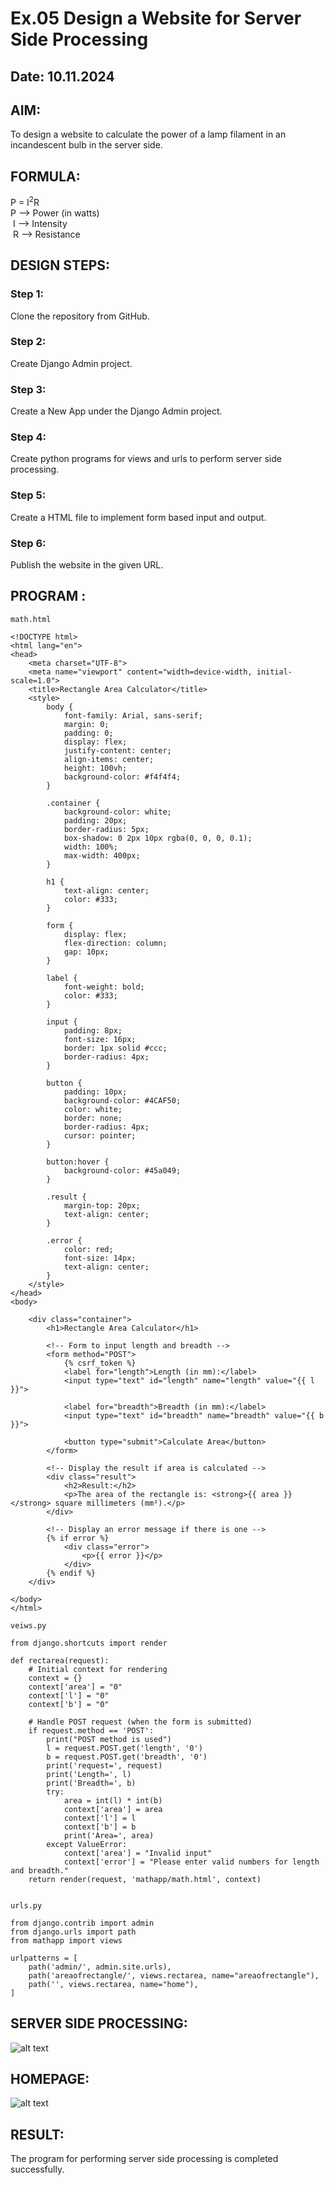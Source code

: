 # Ex.05 Design a Website for Server Side Processing
## Date: 10.11.2024

## AIM:
 To design a website to calculate the power of a lamp filament in an incandescent bulb in the server side. 


## FORMULA:
P = I<sup>2</sup>R
<br> P --> Power (in watts)
<br> I --> Intensity
<br> R --> Resistance

## DESIGN STEPS:

### Step 1:
Clone the repository from GitHub.

### Step 2:
Create Django Admin project.

### Step 3:
Create a New App under the Django Admin project.

### Step 4:
Create python programs for views and urls to perform server side processing.

### Step 5:
Create a HTML file to implement form based input and output.

### Step 6:
Publish the website in the given URL.

## PROGRAM :

```
math.html

<!DOCTYPE html>
<html lang="en">
<head>
    <meta charset="UTF-8">
    <meta name="viewport" content="width=device-width, initial-scale=1.0">
    <title>Rectangle Area Calculator</title>
    <style>
        body {
            font-family: Arial, sans-serif;
            margin: 0;
            padding: 0;
            display: flex;
            justify-content: center;
            align-items: center;
            height: 100vh;
            background-color: #f4f4f4;
        }

        .container {
            background-color: white;
            padding: 20px;
            border-radius: 5px;
            box-shadow: 0 2px 10px rgba(0, 0, 0, 0.1);
            width: 100%;
            max-width: 400px;
        }

        h1 {
            text-align: center;
            color: #333;
        }

        form {
            display: flex;
            flex-direction: column;
            gap: 10px;
        }

        label {
            font-weight: bold;
            color: #333;
        }

        input {
            padding: 8px;
            font-size: 16px;
            border: 1px solid #ccc;
            border-radius: 4px;
        }

        button {
            padding: 10px;
            background-color: #4CAF50;
            color: white;
            border: none;
            border-radius: 4px;
            cursor: pointer;
        }

        button:hover {
            background-color: #45a049;
        }

        .result {
            margin-top: 20px;
            text-align: center;
        }

        .error {
            color: red;
            font-size: 14px;
            text-align: center;
        }
    </style>
</head>
<body>

    <div class="container">
        <h1>Rectangle Area Calculator</h1>

        <!-- Form to input length and breadth -->
        <form method="POST">
            {% csrf_token %}
            <label for="length">Length (in mm):</label>
            <input type="text" id="length" name="length" value="{{ l }}">

            <label for="breadth">Breadth (in mm):</label>
            <input type="text" id="breadth" name="breadth" value="{{ b }}">

            <button type="submit">Calculate Area</button>
        </form>

        <!-- Display the result if area is calculated -->
        <div class="result">
            <h2>Result:</h2>
            <p>The area of the rectangle is: <strong>{{ area }}</strong> square millimeters (mm²).</p>
        </div>

        <!-- Display an error message if there is one -->
        {% if error %}
            <div class="error">
                <p>{{ error }}</p>
            </div>
        {% endif %}
    </div>

</body>
</html>

veiws.py

from django.shortcuts import render

def rectarea(request):
    # Initial context for rendering
    context = {}
    context['area'] = "0"
    context['l'] = "0"
    context['b'] = "0"

    # Handle POST request (when the form is submitted)
    if request.method == 'POST':
        print("POST method is used")
        l = request.POST.get('length', '0')
        b = request.POST.get('breadth', '0')
        print('request=', request)
        print('Length=', l)
        print('Breadth=', b)
        try:
            area = int(l) * int(b)
            context['area'] = area
            context['l'] = l
            context['b'] = b
            print('Area=', area)
        except ValueError:
            context['area'] = "Invalid input"
            context['error'] = "Please enter valid numbers for length and breadth."
    return render(request, 'mathapp/math.html', context)


urls.py

from django.contrib import admin
from django.urls import path
from mathapp import views

urlpatterns = [
    path('admin/', admin.site.urls),
    path('areaofrectangle/', views.rectarea, name="areaofrectangle"),
    path('', views.rectarea, name="home"), 
]

```
## SERVER SIDE PROCESSING:
![alt text](<Screenshot (46).png>)


## HOMEPAGE:

![alt text](<Screenshot (47).png>)


## RESULT:
The program for performing server side processing is completed successfully.
